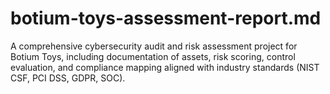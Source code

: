 # botium-toys-assessment-report.md
A comprehensive cybersecurity audit and risk assessment project for Botium Toys, including documentation of assets, risk scoring, control evaluation, and compliance mapping aligned with industry standards (NIST CSF, PCI DSS, GDPR, SOC).
